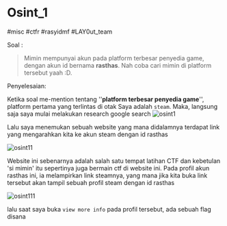 # Osint_1
#misc #ctfr #rasyidmf #LAY0ut_team

Soal :
> Mimin mempunyai akun pada platform terbesar penyedia game, dengan akun id bernama **rasthas**. Nah coba cari mimin di platform tersebut yaah :D.

Penyelesaian:

Ketika soal me-mention tentang ''**platform terbesar penyedia game**'', platform pertama yang terlintas di otak Saya adalah `steam`. Maka, langsung saja saya mulai melakukan research google search
![osint1](https://user-images.githubusercontent.com/46299092/130005972-55f26d10-5ca3-4b6d-b013-a77f7db5f691.png)


 Lalu saya menemukan sebuah website yang mana didalamnya terdapat link yang mengarahkan kita ke akun steam dengan id rasthas

![osint11](https://user-images.githubusercontent.com/46299092/130006008-ffffd3c6-5fca-4436-8860-2299cb7e38fc.png)


Website ini sebenarnya adalah salah satu tempat latihan CTF dan kebetulan 'si mimin' itu sepertinya juga bermain ctf di website ini. Pada profil akun rasthas ini, ia melampirkan link steamnya, yang mana jika kita buka link tersebut akan tampil sebuah profil steam dengan id rasthas

![osint111](https://user-images.githubusercontent.com/46299092/130006016-ec5df8c4-989a-4d1f-b7ed-8b7bb1704a0b.png)

lalu saat saya buka `view more info` pada profil tersebut, ada sebuah flag disana
